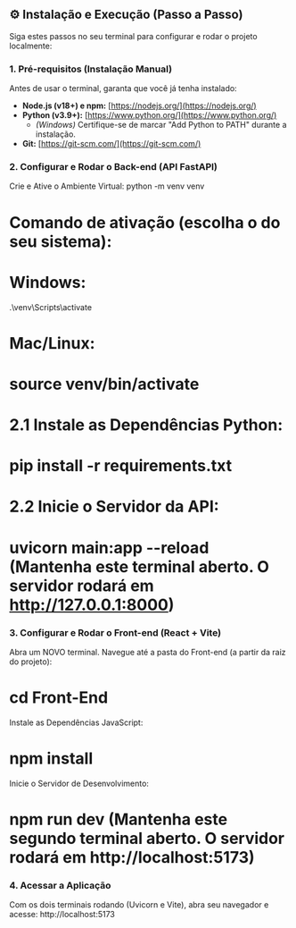 ## ⚙️ Instalação e Execução (Passo a Passo)
Siga estes passos no seu terminal para configurar e rodar o projeto localmente:

### 1. Pré-requisitos (Instalação Manual)
Antes de usar o terminal, garanta que você já tenha instalado:

* **Node.js (v18+) e npm:** [https://nodejs.org/](https://nodejs.org/)
* **Python (v3.9+):** [https://www.python.org/](https://www.python.org/)
    * *(Windows)* Certifique-se de marcar "Add Python to PATH" durante a instalação.
* **Git:** [https://git-scm.com/](https://git-scm.com/)

### 2. Configurar e Rodar o Back-end (API FastAPI)
Crie e Ative o Ambiente Virtual:
python -m venv venv

# Comando de ativação (escolha o do seu sistema):
# Windows:
.\venv\Scripts\activate

# Mac/Linux:
# source venv/bin/activate

# 2.1 Instale as Dependências Python:
# pip install -r requirements.txt

# 2.2 Inicie o Servidor da API:
# uvicorn main:app --reload (Mantenha este terminal aberto. O servidor rodará em http://127.0.0.1:8000)

### 3. Configurar e Rodar o Front-end (React + Vite)
Abra um NOVO terminal.
Navegue até a pasta do Front-end (a partir da raiz do projeto):
# cd Front-End

Instale as Dependências JavaScript:
# npm install

Inicie o Servidor de Desenvolvimento:
# npm run dev (Mantenha este segundo terminal aberto. O servidor rodará em http://localhost:5173)

### 4. Acessar a Aplicação
Com os dois terminais rodando (Uvicorn e Vite), abra seu navegador e acesse: http://localhost:5173
